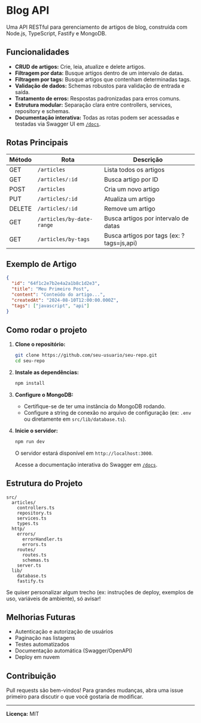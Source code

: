 # Blog API

Uma API RESTful para gerenciamento de artigos de blog, construída com Node.js, TypeScript, Fastify e MongoDB.

## Funcionalidades

- **CRUD de artigos:** Crie, leia, atualize e delete artigos.
- **Filtragem por data:** Busque artigos dentro de um intervalo de datas.
- **Filtragem por tags:** Busque artigos que contenham determinadas tags.
- **Validação de dados:** Schemas robustos para validação de entrada e saída.
- **Tratamento de erros:** Respostas padronizadas para erros comuns.
- **Estrutura modular:** Separação clara entre controllers, services, repository e schemas.
- **Documentação interativa:** Todas as rotas podem ser acessadas e testadas via Swagger UI em [`/docs`](http://localhost:3000/docs).

## Rotas Principais

| Método | Rota                      | Descrição                                 |
| ------ | ------------------------- | ----------------------------------------- |
| GET    | `/articles`               | Lista todos os artigos                    |
| GET    | `/articles/:id`           | Busca artigo por ID                       |
| POST   | `/articles`               | Cria um novo artigo                       |
| PUT    | `/articles/:id`           | Atualiza um artigo                        |
| DELETE | `/articles/:id`           | Remove um artigo                          |
| GET    | `/articles/by-date-range` | Busca artigos por intervalo de datas      |
| GET    | `/articles/by-tags`       | Busca artigos por tags (ex: ?tags=js,api) |

## Exemplo de Artigo

```json
{
  "id": "64f1c2e7b2e4a2a1b8c1d2e3",
  "title": "Meu Primeiro Post",
  "content": "Conteúdo do artigo...",
  "createdAt": "2024-08-10T12:00:00.000Z",
  "tags": ["javascript", "api"]
}
```

## Como rodar o projeto

1. **Clone o repositório:**

   ```bash
   git clone https://github.com/seu-usuario/seu-repo.git
   cd seu-repo
   ```

2. **Instale as dependências:**

   ```bash
   npm install
   ```

3. **Configure o MongoDB:**

   - Certifique-se de ter uma instância do MongoDB rodando.
   - Configure a string de conexão no arquivo de configuração (ex: `.env` ou diretamente em `src/lib/database.ts`).

4. **Inicie o servidor:**

   ```bash
   npm run dev
   ```

   O servidor estará disponível em `http://localhost:3000`.

   Acesse a documentação interativa do Swagger em [`/docs`](http://localhost:3000/docs).

## Estrutura do Projeto

```
src/
  articles/
    controllers.ts
    repository.ts
    services.ts
    types.ts
  http/
    errors/
      errorHandler.ts
      errors.ts
    routes/
      routes.ts
      schemas.ts
    server.ts
  lib/
    database.ts
    fastify.ts
```

Se quiser personalizar algum trecho (ex: instruções de deploy, exemplos de uso, variáveis de ambiente), só avisar!

## Melhorias Futuras

- Autenticação e autorização de usuários
- Paginação nas listagens
- Testes automatizados
- Documentação automática (Swagger/OpenAPI)
- Deploy em nuvem

## Contribuição

Pull requests são bem-vindos! Para grandes mudanças, abra uma issue primeiro para discutir o que você gostaria de modificar.

---

**Licença:** MIT
